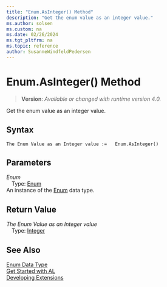 ```yaml
---
title: "Enum.AsInteger() Method"
description: "Get the enum value as an integer value."
ms.author: solsen
ms.custom: na
ms.date: 02/26/2024
ms.tgt_pltfrm: na
ms.topic: reference
author: SusanneWindfeldPedersen
---
```

[//]: # (START>DO_NOT_EDIT)
[//]: # (IMPORTANT:Do not edit any of the content between here and the END>DO_NOT_EDIT.)
[//]: # (Any modifications should be made in the .xml files in the ModernDev repo.)
# Enum.AsInteger() Method
> **Version**: _Available or changed with runtime version 4.0._

Get the enum value as an integer value.


## Syntax
```AL
The Enum Value as an Integer value :=   Enum.AsInteger()
```
## Parameters
*Enum*  
&emsp;Type: [Enum](enum-data-type.md)  
An instance of the [Enum](enum-data-type.md) data type.  

## Return Value
*The Enum Value as an Integer value*  
&emsp;Type: [Integer](../integer/integer-data-type.md)  



[//]: # (IMPORTANT: END>DO_NOT_EDIT)
## See Also
[Enum Data Type](enum-data-type.md)  
[Get Started with AL](../../devenv-get-started.md)  
[Developing Extensions](../../devenv-dev-overview.md)